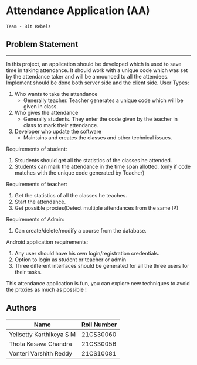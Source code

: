 # Attendance Application (AA)
    Team - Bit Rebels

## Problem Statement
---
In this project, an application should be developed which is used to save time in taking attendance.
It should work with a unique code which was set by the attendance taker and will be announced to
all the attendees. Implement should be done both server side and the client side.
User Types:
1) Who wants to take the attendance
    * Generally teacher. Teacher generates a unique code which will be given in class.
2) Who gives the attendance
    * Generally students. They enter the code given by the teacher in class to mark their attendance.
3) Developer who update the software
    * Maintains and creates the classes and other technical issues.

Requirements of student:
1) Stsudents should get all the statistics of the classes he attended.
2) Students can mark the attendance in the time span allotted. (only if code matches with the unique code generated by Teacher)

Requirements of teacher:
1) Get the statistics of all the classes he teaches.
2) Start the attendance.
3) Get possible proxies(Detect multiple attendances from the same IP)

Requirements of Admin:
1) Can create/delete/modify a course from the database.

Android application requirements:
1) Any user should have his own login/registration credentials.
2) Option to login as student or teacher or admin
3) Three different interfaces should be generated for all the three users for their tasks.

This attendance application is fun, you can explore new techniques to avoid the proxies as much as possible !

## Authors
| Name | Roll Number |
| --- | --- |
| Yelisetty Karthikeya S M | 21CS30060 |
| Thota Kesava Chandra | 21CS30056 |
| Vonteri Varshith Reddy | 21CS10081 |
